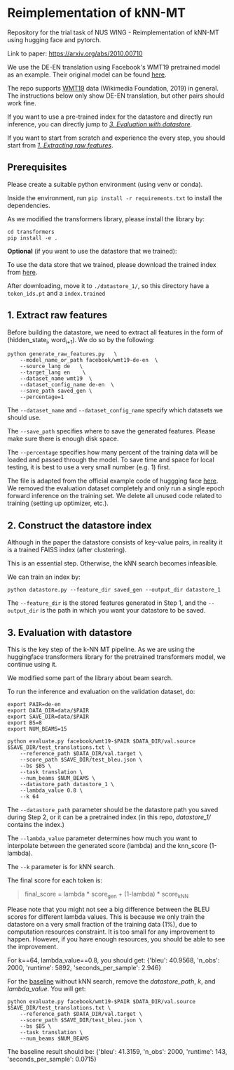 # Reimplementation of kNN-MT
Repository for the trial task of NUS WING - Reimplementation of kNN-MT using hugging face and pytorch. 

Link to paper: https://arxiv.org/abs/2010.00710

We use the DE-EN translation using Facebook's WMT19 pretrained model as an example. Their original model can be found [here](https://huggingface.co/facebook/wmt19-de-en).

The repo supports [WMT19](https://www.statmt.org/wmt19/translation-task.html) data (Wikimedia Foundation, 2019)  in general. The instructions below only show DE-EN translation, but other pairs should work fine. 

If you want to use a pre-trained index for the datastore and directly run inference, you can directly jump to _[3. Evaluation with datastore](https://github.com/tongyao-zhu/knn-mt-reimplement#3-evaluation-with-datastore)_. 

If you want to start from scratch and experience the every step, you should start from _[1. Extracting raw features](https://github.com/tongyao-zhu/knn-mt-reimplement#1-extract-raw-features)_.

## Prerequisites
Please create a suitable python environment (using venv or conda). 

Inside the environment, run `pip install -r requirements.txt` to install the dependencies.

As we modified the transformers library, please install the library by:

```
cd transformers
pip install -e .
```

**Optional** (if you want to use the datastore that we trained):

To use the data store that we trained, please download the trained index from [here](https://drive.google.com/file/d/1JuxQGigS4lhz5lEwJA-dEpWfjVAyEzn2/view?usp=share_link). 

After downloading, move it to `./datastore_1/`, so this directory have a `token_ids.pt` and a `index.trained`

## 1. Extract raw features 
Before building the datastore, we need to extract all features in the form of (hidden_state<sub>i</sub>, word<sub>i+1</sub>). 
We do so by the following: 

```
python generate_raw_features.py   \
    --model_name_or_path facebook/wmt19-de-en  \
    --source_lang de   \
    --target_lang en    \
    --dataset_name wmt19  \
    --dataset_config_name de-en  \
    --save_path saved_gen \
    --percentage=1
```

The `--dataset_name` and `--dataset_config_name` specify which datasets we should use. 

The `--save_path` specifies where to save the generated features. Please make sure there is enough disk space.

The `--percentage` specifies how many percent of the training data will be loaded and passed through the model. To save time and space for local testing, it is best to use a very small number (e.g. 1) first. 

The file is adapted from the official example code of huggging face [here](https://github.com/huggingface/transformers/blob/main/examples/pytorch/translation/run_translation_no_trainer.py). We removed the 
evaluation dataset completely and only run a single epoch forward inference on the training set. We delete all unused code related to training (setting up optimizer, etc.). 

## 2. Construct the datastore index
Although in the paper the datastore consists of key-value pairs, in reality it is a trained FAISS index (after clustering).

This is an essential step. Otherwise, the kNN search becomes infeasible. 

We can train an index by: 


`python datastore.py --feature_dir saved_gen --output_dir datastore_1
`

The `--feature_dir` is the stored features generated in Step 1, and the `--output_dir` is the path in which you want your datastore to be saved. 

## 3. Evaluation with datastore

This is the key step of the k-NN MT pipeline. As we are using the huggingface transformers library for the pretrained transformers model, we continue using it. 

We modified some part of the library about beam search. 

To run the inference and evaluation on the validation dataset, do: 

```
export PAIR=de-en
export DATA_DIR=data/$PAIR
export SAVE_DIR=data/$PAIR
export BS=8
export NUM_BEAMS=15

python evaluate.py facebook/wmt19-$PAIR $DATA_DIR/val.source $SAVE_DIR/test_translations.txt \
    --reference_path $DATA_DIR/val.target \
    --score_path $SAVE_DIR/test_bleu.json \
    --bs $BS \
    --task translation \
    --num_beams $NUM_BEAMS \
    --datastore_path datastore_1 \
    --lambda_value 0.8 \
    --k 64
```

The `--datastore_path` parameter should be the datastore path you saved during Step 2, or it can be a pretrained index (in this repo, _datastore_1/_ contains the index.)

The `--lambda_value` parameter determines how much you want to interpolate between the generated score (lambda) and the knn_score (1-lambda). 

The `--k` parameter is for kNN search. 

The final score for each token is:

>final_score = lambda * score<sub>gen</sub> + (1-lambda) * score<sub>kNN</sub>


Please note that you might not see a big difference between the BLEU scores for different lambda values. This is because we only train the datastore on a very small fraction of the training data (1%), due to computation resources constraint. 
It is too small for any improvement to happen. However, if you have enough resources, you should be able to see the improvement. 

For k==64, lambda_value==0.8, you should get: {'bleu': 40.9568, 'n_obs': 2000, 'runtime': 5892, 'seconds_per_sample': 2.946}

For the [baseline](https://huggingface.co/facebook/wmt19-de-en) without kNN search, remove the _datastore_path_, _k_, and _lambda_value_. You will get: 

```
python evaluate.py facebook/wmt19-$PAIR $DATA_DIR/val.source $SAVE_DIR/test_translations.txt \
    --reference_path $DATA_DIR/val.target \
    --score_path $SAVE_DIR/test_bleu.json \
    --bs $BS \
    --task translation \
    --num_beams $NUM_BEAMS
```

The baseline result should be:
{'bleu': 41.3159, 'n_obs': 2000, 'runtime': 143, 'seconds_per_sample': 0.0715}
